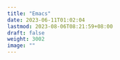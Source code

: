 ```yaml
---
title: "Emacs"
date: 2023-06-11T01:02:04
lastmod: 2023-08-06T08:21:59+08:00
draft: false
weight: 3002
image: ""
---
```

